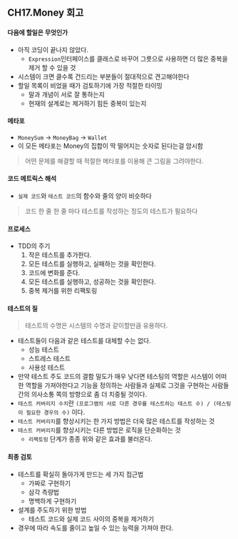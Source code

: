 ## CH17.Money 회고

#### 다음에 할일은 무엇인가
- 아직 코딩이 끝나지 않았다.
	- `Expression`인터페이스를 클래스로 바꾸어 그릇으로 사용하면 더 많은 중복을 제거 할 수 있을 것
- 시스템이 크면 클수록 건드리는 부분들이 절대적으로 견고해야한다
- 할일 목록이 비었을 때가 검토하기에 가장 적절한 타이밍
	- 말과 개념이 서로 잘 통하는지
	- 현재의 설계로는 제거하기 힘든 중복이 있는지
	
	
#### 메타포
- `MoneySum` -> `MoneyBag` -> `Wallet`
- 이 모든 메타포는 Money의 집합이 딱 떨어지는 숫자로 된다는걸 암시함
> 어떤 문제를 해결할 때 적절한 메타포를 이용해 큰 그림을 그려야한다.


#### 코드 메트릭스 해석
- `실제 코드`와 `테스트 코드`의 함수와 줄의 양이 비슷하다
> 코드 한 줄 한 줄 마다 테스트를 작성하는 정도의 테스트가 필요하다


#### 프로세스
- TDD의 주기
  1. 작은 테스트를 추가한다.
  2. 모든 테스트를 실행하고, 실패하는 것을 확인한다.
  3. 코드에 변화를 준다.
  4. 모든 테스트를 실행하고, 성공하는 것을 확인한다.
  5. 중복 제거를 위한 리팩토링


#### 테스트의 질
> 테스트의 수명은 시스템의 수명과 같이할만큼 유용하다.
- 테스트들이 다음과 같은 테스트를 대체할 수는 없다.
  - 성능 테스트
  - 스트레스 테스트
  - 사용성 테스트
- 만약 테스트 주도 코드의 결함 밀도가 매우 낮다면 테스팅의 역할은 시스템이 어떠한 역할을 가져야한다고 기능을 정의하는 사람들과 실제로 그것을 구현하는 사람들 간의 의사소통 쪽의 방향으로 좀 더 치중될 것이다.
- `테스트 커버리지 수치`란 `(프로그램의 서로 다른 경우를 테스트하는 테스트 수) / (테스팅이 필요한 경우의 수)` 이다.
- `테스트 커버리지`를 향상시키는 한 가지 방법은 더욱 많은 테스트를 작성하는 것
- `테스트 커버리지`를 향상시키는 다른 방법은 로직을 단순화하는 것
	- `리팩토링` 단계가 종종 위와 같은 효과를 불러온다.


#### 최종 검토
- 테스트를 확실히 돌아가게 만드는 세 가지 접근법
  - 가짜로 구현하기
  - 삼각 측량법
  - 명백하게 구현하기
- 설계를 주도하기 위한 방법
  - 테스트 코드와 실제 코드 사이의 중복을 제거하기
- 경우에 따라 속도를 줄이고 높일 수 있는 능력을 가져야 한다.